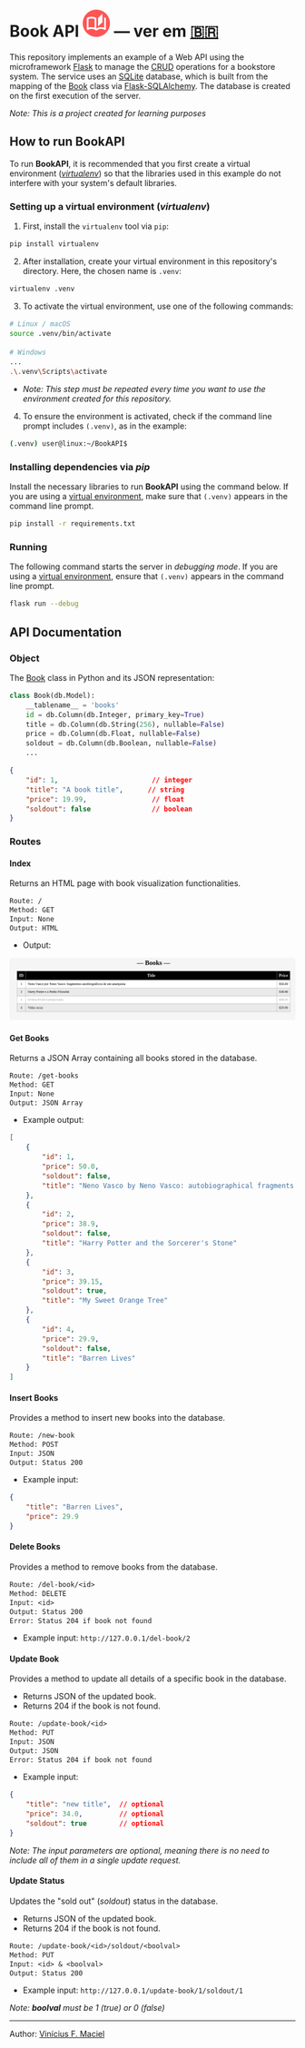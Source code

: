 # Book API <img src="static/img/book.svg"> — ver em [🇧🇷](README-pt_BR.md)

This repository implements an example of a Web API using the microframework [Flask](https://flask.palletsprojects.com/) to manage the [CRUD](https://en.wikipedia.org/wiki/Create,_read,_update_and_delete) operations for a bookstore system. The service uses an [SQLite](https://www.sqlite.org/) database, which is built from the mapping of the [Book](#object) class via [Flask-SQLAlchemy](https://flask-sqlalchemy.readthedocs.io/en/stable/). The database is created on the first execution of the server.

*Note: This is a project created for learning purposes*

## How to run BookAPI

To run **BookAPI**, it is recommended that you first create a virtual environment ([*virtualenv*](https://virtualenv.pypa.io/en/latest/user_guide.html)) so that the libraries used in this example do not interfere with your system's default libraries.

### Setting up a virtual environment (*virtualenv*)

1) First, install the `virtualenv` tool via `pip`:
```bash
pip install virtualenv
```

2) After installation, create your virtual environment in this repository's directory. Here, the chosen name is `.venv`:
```bash
virtualenv .venv
```

3) To activate the virtual environment, use one of the following commands:

```bash
# Linux / macOS
source .venv/bin/activate

# Windows
...
.\.venv\Scripts\activate
```

- *Note: This step must be repeated every time you want to use the environment created for this repository.*

4) To ensure the environment is activated, check if the command line prompt includes `(.venv)`, as in the example:

```bash
(.venv) user@linux:~/BookAPI$
```

### Installing dependencies via *pip*

Install the necessary libraries to run **BookAPI** using the command below. If you are using a [virtual environment](#setting-up-a-virtual-environment-virtualenv), make sure that `(.venv)` appears in the command line prompt.

```bash
pip install -r requirements.txt
```

### Running

The following command starts the server in *debugging mode*. If you are using a [virtual environment](#setting-up-a-virtual-environment-virtualenv), ensure that `(.venv)` appears in the command line prompt.

```bash
flask run --debug
```

## API Documentation

### Object

The [Book](app.py) class in Python and its JSON representation:

```python
class Book(db.Model):
    __tablename__ = 'books'
    id = db.Column(db.Integer, primary_key=True)
    title = db.Column(db.String(256), nullable=False)
    price = db.Column(db.Float, nullable=False)
    soldout = db.Column(db.Boolean, nullable=False)
    ...
```

```JSON
{
    "id": 1,                       // integer
    "title": "A book title",      // string
    "price": 19.99,                // float
    "soldout": false               // boolean
}
```

### Routes

#### Index

Returns an HTML page with book visualization functionalities.

```plain
Route: /
Method: GET
Input: None
Output: HTML
```

* Output:

<img style="border-radius: 5px" src="screenshots/ss-01.png">

#### Get Books

Returns a JSON Array containing all books stored in the database.

```plain
Route: /get-books
Method: GET
Input: None
Output: JSON Array
```

* Example output:
```json
[
    {
        "id": 1,
        "price": 50.0,
        "soldout": false,
        "title": "Neno Vasco by Neno Vasco: autobiographical fragments of an anarchist"
    },
    {
        "id": 2,
        "price": 38.9,
        "soldout": false,
        "title": "Harry Potter and the Sorcerer's Stone"
    },
    {
        "id": 3,
        "price": 39.15,
        "soldout": true,
        "title": "My Sweet Orange Tree"
    },
    {
        "id": 4,
        "price": 29.9,
        "soldout": false,
        "title": "Barren Lives"
    }
]
```

#### Insert Books

Provides a method to insert new books into the database.

```plain
Route: /new-book
Method: POST
Input: JSON
Output: Status 200
```

* Example input:
```json
{
    "title": "Barren Lives",
    "price": 29.9
}
```

#### Delete Books

Provides a method to remove books from the database.

```plain
Route: /del-book/<id>
Method: DELETE
Input: <id>
Output: Status 200
Error: Status 204 if book not found
```

* Example input: `http://127.0.0.1/del-book/2`

#### Update Book

Provides a method to update all details of a specific book in the database.
 - Returns JSON of the updated book.
 - Returns 204 if the book is not found.

```plain
Route: /update-book/<id>
Method: PUT
Input: JSON
Output: JSON
Error: Status 204 if book not found
```

* Example input:

```json
{
    "title": "new title",  // optional
    "price": 34.0,         // optional
    "soldout": true        // optional
}
```

*Note: The input parameters are optional, meaning there is no need to include all of them in a single update request.*

#### Update Status

Updates the "sold out" (*soldout*) status in the database.
 - Returns JSON of the updated book.
 - Returns 204 if the book is not found.

```plain
Route: /update-book/<id>/soldout/<boolval>
Method: PUT
Input: <id> & <boolval>
Output: Status 200
```

* Example input: `http://127.0.0.1/update-book/1/soldout/1`

*Note: **boolval** must be 1 (true) or 0 (false)*

<hr>

Author: [Vinícius F. Maciel](https://www.viniciusfm.pro.br)

